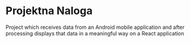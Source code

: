 # Projektna Naloga

Project which receives data from an Android mobile application and after processing displays that data in a meaningful way on a React application